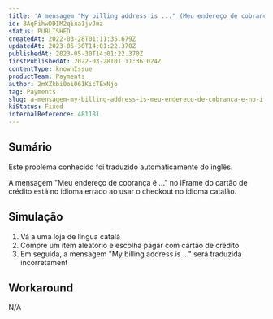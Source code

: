 ```yaml
---
title: 'A mensagem "My billing address is ..." (Meu endereço de cobrança é ...) no iFrame do cartão de crédito está no idioma errado ao usar o checkout no idioma catalão'
id: 3AqPihwDDIM2qixa1jvJmz
status: PUBLISHED
createdAt: 2022-03-28T01:11:35.679Z
updatedAt: 2023-05-30T14:01:22.370Z
publishedAt: 2023-05-30T14:01:22.370Z
firstPublishedAt: 2022-03-28T01:11:36.024Z
contentType: knownIssue
productTeam: Payments
author: 2mXZkbi0oi061KicTExNjo
tag: Payments
slug: a-mensagem-my-billing-address-is-meu-endereco-de-cobranca-e-no-iframe-do-cartao-de-credito-esta-no-idioma-errado-ao-usar-o-checkout-no-idioma-catalao
kiStatus: Fixed
internalReference: 481181
---
```


## Sumário

<div class="alert alert-info">
  <p>Este problema conhecido foi traduzido automaticamente do inglês.</p>
</div>


A mensagem "Meu endereço de cobrança é ..." no iFrame do cartão de crédito está no idioma errado ao usar o checkout no idioma catalão.

## Simulação



1. Vá a uma loja de língua catalã
2. Compre um item aleatório e escolha pagar com cartão de crédito
3. Em seguida, a mensagem "My billing address is ..." será traduzida incorretament

## Workaround


N/A





